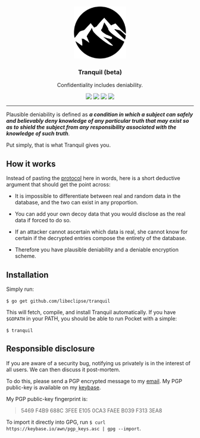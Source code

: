 <p align="center">
  <img src="tranquil.png" height="140" />
  <h3 align="center">Tranquil (beta)</h3>
  <p align="center">Confidentiality includes deniability.</p>
  <p align="center">
    <a href="https://travis-ci.org/libeclipse/tranquil"><img src="https://travis-ci.org/libeclipse/tranquil.svg?branch=master"></a>
    <a href="https://ci.appveyor.com/project/libeclipse/tranquil/branch/master"><img src="https://ci.appveyor.com/api/projects/status/cm3cc244ct0yt92s/branch/master?svg=true"></a>
    <a href="https://dependencyci.com/github/libeclipse/tranquil"><img src="https://dependencyci.com/github/libeclipse/tranquil/badge"></a>
    <a href="https://goreportcard.com/report/github.com/libeclipse/tranquil"><img src="https://goreportcard.com/badge/github.com/libeclipse/tranquil"></a>
  </p>
</p>

---

Plausible deniability is defined as ***a condition in which a subject can safely and believably deny knowledge of any particular truth that may exist so as to shield the subject from any responsibility associated with the knowledge of such truth***.

Put simply, that is what Tranquil gives you.

## How it works

Instead of pasting the [protocol](PROTOCOL) here in words, here is a short deductive argument that should get the point across:

* It is impossible to differentiate between real and random data in the database, and the two can exist in any proportion.
* You can add your own decoy data that you would disclose as the real data if forced to do so.

* If an attacker cannot ascertain which data is real, she cannot know for certain if the decrypted entries compose the entirety of the database.
* Therefore you have plausible deniability and a deniable encryption scheme.

## Installation

Simply run:

`$ go get github.com/libeclipse/tranquil`

This will fetch, compile, and install Tranquil automatically. If you have `$GOPATH` in your PATH, you should be able to run Pocket with a simple:

`$ tranquil`

## Responsible disclosure

If you are aware of a security bug, notifying us privately is in the interest of all users. We can then discuss it post-mortem.

To do this, please send a PGP encrypted message to my [email](mailto:awn@cryptolosophy.io). My PGP public-key is available on my [keybase](https://keybase.io/awn).

My PGP public-key fingerprint is:

> 5469 F4B9 688C 3FEE E105 0CA3 FAEE B039 F313 3EA8

To import it directly into GPG, run `$ curl https://keybase.io/awn/pgp_keys.asc | gpg --import`.
